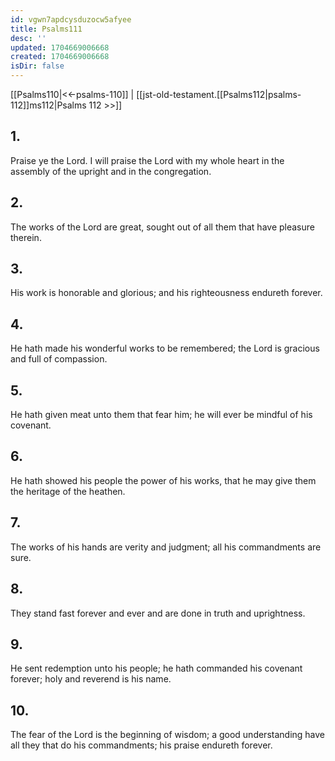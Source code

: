 ```yaml
---
id: vgwn7apdcysduzocw5afyee
title: Psalms111
desc: ''
updated: 1704669006668
created: 1704669006668
isDir: false
---
```

[[Psalms110|<<-psalms-110]] | [[jst-old-testament.[[Psalms112|psalms-112]]ms112|Psalms 112 >>]]
## 1.
Praise ye the Lord. I will praise the Lord with my whole heart in the assembly of the upright and in the congregation.
## 2.
The works of the Lord are great, sought out of all them that have pleasure therein.
## 3.
His work is honorable and glorious; and his righteousness endureth forever.
## 4.
He hath made his wonderful works to be remembered; the Lord is gracious and full of compassion.
## 5.
He hath given meat unto them that fear him; he will ever be mindful of his covenant.
## 6.
He hath showed his people the power of his works, that he may give them the heritage of the heathen.
## 7.
The works of his hands are verity and judgment; all his commandments are sure.
## 8.
They stand fast forever and ever and are done in truth and uprightness.
## 9.
He sent redemption unto his people; he hath commanded his covenant forever; holy and reverend is his name.
## 10.
The fear of the Lord is the beginning of wisdom; a good understanding have all they that do his commandments; his praise endureth forever.

